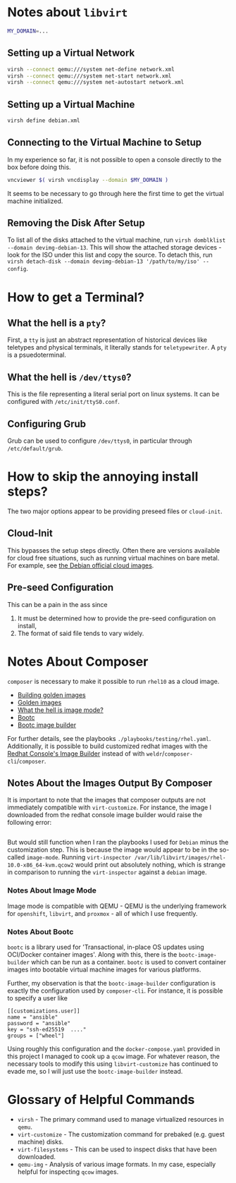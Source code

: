 


# Notes about `libvirt`




```sh
MY_DOMAIN=...
```

## Setting up a Virtual Network

```sh
virsh --connect qemu:///system net-define network.xml
virsh --connect qemu:///system net-start network.xml
virsh --connect qemu:///system net-autostart network.xml
```


## Setting up a Virtual Machine 


```sh
virsh define debian.xml
```


## Connecting to the Virtual Machine to Setup

In my experience so far, it is not possible to open a console directly to the 
box before doing this.

```sh
vncviewer $( virsh vncdisplay --domain $MY_DOMAIN )
```

It seems to be necessary to go through here the first time to get the virtual
machine initialized.


## Removing the Disk After Setup

To list all of the disks attached to the virtual machine, run
`virsh domblklist --domain devimg-debian-13`. This will show the attached 
storage devices - look for the ISO under this list and copy the source. 
To detach this, run `virsh detach-disk --domain devimg-debian-13 '/path/to/my/iso' --config`.


# How to get a Terminal?    

## What the hell is a `pty`?

First, a `tty` is just an abstract representation of historical devices like
teletypes and physical terminals, it literally stands for `teletypewriter`.
A `pty` is a psuedoterminal.

## What the hell is `/dev/ttys0`?

This is the file representing a literal serial port on linux systems.
It can be configured with `/etc/init/ttyS0.conf`.

## Configuring Grub

Grub can be used to configure `/dev/ttys0`, in particular through `/etc/default/grub`.


# How to skip the annoying install steps?

The two major options appear to be providing preseed files or `cloud-init`.

## Cloud-Init

This bypasses the setup steps directly.
Often there are versions available for cloud free situations, such as running
virtual machines on bare metal. For example, see [the Debian official cloud images](https://cloud.debian.org/images/cloud/).


## Pre-seed Configuration

This can be a pain in the ass since

1. It must be determined how to provide the pre-seed configuration on install,
2. The format of said file tends to vary widely.


# Notes About Composer

`composer` is necessary to make it possible to run `rhel10` as a cloud image.

- [Building golden images](https://www.redhat.com/en/blog/linux-golden-homelab-rhel)
- [Golden images](https://cloud.redhat.com/learning/learn:how-build-and-upload-red-hat-enterprise-linux-rhel-image-image-builder/resource/resources:creating-system-images-rhel-image-builder-using-cli)
- [What the hell is image mode?](https://developers.redhat.com/products/rhel-image-mode/getting-started?extIdCarryOver=true&intcmp=701f20000012ngPAAQ&sc_cid=7013a0000034ndkAAA)
- [Bootc](https://github.com/bootc-dev/bootc)
- [Bootc image builder](https://github.com/osbuild/bootc-image-builder?tab=readme-ov-file)

For further details, see the playbooks `./playbooks/testing/rhel.yaml`.
Additionally, it is possible to build customized redhat images with the 
[Redhat Console's Image Builder](https://console.redhat.com/insights/image-builder)
instead of with `weldr`/`composer-cli`/`composer`.

## Notes About the Images Output By Composer

It is important to note that the images that composer outputs are not immediately
compatible with `virt-customize`. For instance, the image I downloaded from the 
redhat console image builder would raise the following error:

```stdout

```

But would still function when I ran the playbooks I used for `Debian` minus the
customization step. This is because the image would appear to be in the 
so-called `image-mode`. Running `virt-inspector /var/lib/libvirt/images/rhel-10.0-x86_64-kvm.qcow2`
would print out absolutely nothing, which is strange in comparison to running the
`virt-inspector` against a `debian` image.

### Notes About Image Mode

Image mode is compatible with QEMU - QEMU is the underlying framework for 
`openshift`, `libvirt`, and `proxmox` - all of which I use frequently.


### Notes About Bootc

`bootc` is a library used for 'Transactional, in-place OS updates using OCI/Docker
container images'. Along with this, there is the `bootc-image-builder` which
can be run as a container. `bootc` is used to convert container
images into bootable virtual machine images for various platforms.

Further, my observation is that the `bootc-image-builder` configuration is exactly
the configuration used by `composer-cli`. For instance, it is possible to 
specify a user like


```
[[customizations.user]]
name = "ansible"
password = "ansible"
key = "ssh-ed25519  ...."
groups = ["wheel"]
```


Using roughly this configuration and the `docker-compose.yaml` provided in this
project I managed to cook up a `qcow` image. For whatever reason, the 
necessary tools to modify this using `libvirt-customize` has continued to evade
me, so I will just use the `bootc-image-builder` instead.






# Glossary of Helpful Commands

- `virsh` - The primary command used to manage virtualized resources in `qemu`.
- `virt-customize` - The customization command for prebaked (e.g. guest machine)
  disks. 
- `virt-filesystems` - This can be used to inspect disks that have been downloaded.
- `qemu-img` - Analysis of various image formats. In my case, especially helpful
  for inspecting `qcow` images.

